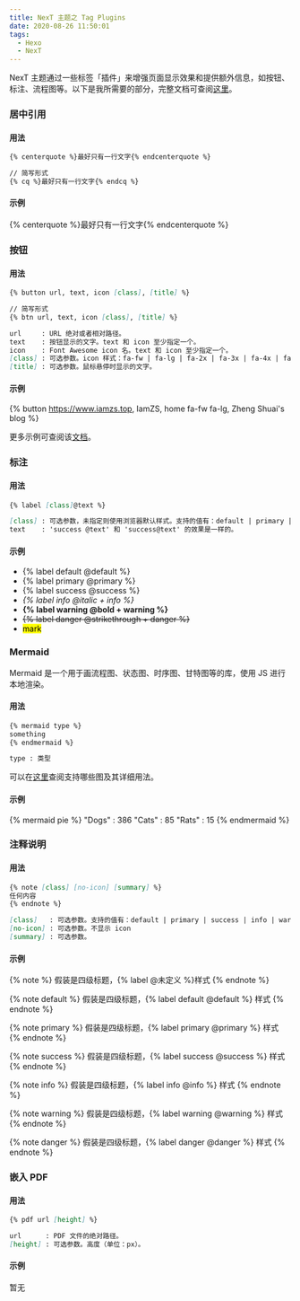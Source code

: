 ```yaml
---
title: NexT 主题之 Tag Plugins
date: 2020-08-26 11:50:01
tags:
  - Hexo
  - NexT
---
```


NexT 主题通过一些标签「插件」来增强页面显示效果和提供额外信息，如按钮、标注、流程图等。以下是我所需要的部分，完整文档可查阅[这里](https://theme-next.js.org/docs/tag-plugins/)。

<!-- more -->

### 居中引用

#### 用法

```markdown
{% centerquote %}最好只有一行文字{% endcenterquote %}

// 简写形式
{% cq %}最好只有一行文字{% endcq %}
```

#### 示例

{% centerquote %}最好只有一行文字{% endcenterquote %}

### 按钮

#### 用法

```markdown
{% button url, text, icon [class], [title] %}

// 简写形式
{% btn url, text, icon [class], [title] %}

url     : URL 绝对或者相对路径。
text    : 按钮显示的文字。text 和 icon 至少指定一个。
icon    : Font Awesome icon 名。text 和 icon 至少指定一个。
[class] : 可选参数。icon 样式：fa-fw | fa-lg | fa-2x | fa-3x | fa-4x | fa-5x
[title] : 可选参数。鼠标悬停时显示的文字。
```

#### 示例

{% button https://www.iamzs.top, IamZS, home fa-fw fa-lg, Zheng Shuai's blog %}

更多示例可查阅该[文档](https://theme-next.js.org/docs/tag-plugins/button.html)。

### 标注

#### 用法

```markdown
{% label [class]@text %}

[class] : 可选参数，未指定则使用浏览器默认样式。支持的值有：default | primary | success | info | warning | danger
text    : 'success @text' 和 'success@text' 的效果是一样的。
```

#### 示例

- {% label default @default %}
- {% label primary @primary %}
- {% label success @success %}
- *{% label info @italic + info %}*
- **{% label warning @bold + warning %}**
- ~~{% label danger @strikethrough + danger %}~~
- <mark>mark</mark>

### Mermaid

Mermaid 是一个用于画流程图、状态图、时序图、甘特图等的库，使用 JS 进行本地渲染。

#### 用法

```markdown
{% mermaid type %}
something
{% endmermaid %}

type : 类型
```

可以在[这里](https://mermaid-js.github.io/mermaid/)查阅支持哪些图及其详细用法。

#### 示例

{% mermaid pie %}
"Dogs" : 386
"Cats" : 85
"Rats" : 15
{% endmermaid %}

### 注释说明

#### 用法

```markdown
{% note [class] [no-icon] [summary] %}
任何内容
{% endnote %}

[class]   : 可选参数。支持的值有：default | primary | success | info | warning | danger
[no-icon] : 可选参数。不显示 icon
[summary] : 可选参数。
```

#### 示例

{% note %}
假装是四级标题，{% label @未定义 %}样式
{% endnote %}

{% note default %}
假装是四级标题，{% label default @default %} 样式
{% endnote %}

{% note primary %}
假装是四级标题，{% label primary @primary %} 样式
{% endnote %}

{% note success %}
假装是四级标题，{% label success @success %} 样式
{% endnote %}

{% note info %}
假装是四级标题，{% label info @info %} 样式
{% endnote %}

{% note warning %}
假装是四级标题，{% label warning @warning %} 样式
{% endnote %}

{% note danger %}
假装是四级标题，{% label danger @danger %} 样式
{% endnote %}

### 嵌入 PDF

#### 用法

```markdown
{% pdf url [height] %}

url      : PDF 文件的绝对路径。
[height] : 可选参数。高度（单位：px）。
```

#### 示例

暂无
